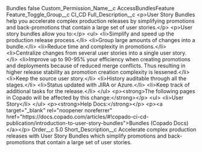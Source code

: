 <?xml version="1.0" encoding="UTF-8"?>
<CustomMetadata xmlns="http://soap.sforce.com/2006/04/metadata" xmlns:xsi="http://www.w3.org/2001/XMLSchema-instance" xmlns:xsd="http://www.w3.org/2001/XMLSchema">
    <label>Bundles</label>
    <protected>false</protected>
    <values>
        <field>Custom_Permission_Name__c</field>
        <value xsi:type="xsd:string">AccessBundlesFeature</value>
    </values>
    <values>
        <field>Feature_Toggle_Group__c</field>
        <value xsi:type="xsd:string">CI_CD</value>
    </values>
    <values>
        <field>Full_Description__c</field>
        <value xsi:type="xsd:string">&lt;p&gt;User Story Bundles help you accelerate complex production releases by simplifying promotions and back-promotions that contain a large set of user stories.&lt;/p&gt;
&lt;p&gt;User story bundles allow you to:&lt;/p&gt;
&lt;ul&gt;
&lt;li&gt;Simplify and speed up the production release process.&lt;/li&gt;
&lt;li&gt;Group large amounts of changes into a bundle.&lt;/li&gt;
&lt;li&gt;Reduce time and complexity in promotions.&lt;/li&gt;
&lt;li&gt;Centralize changes from several user stories into a single user story.&lt;/li&gt;
&lt;li&gt;Improve up to 90-95% your efficiency when creating promotions and deployments because of reduced merge conflicts. Thus resulting in higher release stability as promotion creation complexity is lessened.&lt;/li&gt;
&lt;li&gt;Keep the source user story.&lt;/li&gt;
&lt;li&gt;History auditable through all the stages.&lt;/li&gt;
&lt;li&gt;Status updated with JIRA or Azure.&lt;/li&gt;
&lt;li&gt;Keep track of additional tasks for the release.&lt;/li&gt;
&lt;/ul&gt;
&lt;p&gt;&lt;strong&gt;The following pages in Copado will be affected by this change:&lt;/strong&gt;&lt;/p&gt;
&lt;ul&gt;
&lt;li&gt;User Story&lt;/li&gt;
&lt;/ul&gt;
&lt;p&gt;&lt;strong&gt;Help Docs:&lt;/strong&gt;&lt;/p&gt;
&lt;p&gt;&lt;a target=&quot;_blank&quot; rel=&quot;noopener noreferrer&quot; href=&quot;https://docs.copado.com/articles/#!copado-ci-cd-publication/introduction-to-user-story-bundles&quot;&gt;Bundles (Copado Docs)&lt;/a&gt;&lt;/p&gt;</value>
    </values>
    <values>
        <field>Order__c</field>
        <value xsi:type="xsd:double">5.0</value>
    </values>
    <values>
        <field>Short_Description__c</field>
        <value xsi:type="xsd:string">Accelerate complex production releases with User Story Bundles which simplify promotions and back-promotions that contain a large set of user stories.</value>
    </values>
</CustomMetadata>
